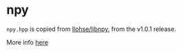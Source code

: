 # npy

`npy.hpp` is copied from [llohse/libnpy](https://github.com/llohse/libnpy), from the v1.0.1 release.

More info [here](https://github.com/llohse/libnpy/releases/tag/v1.0.1)